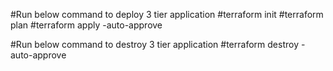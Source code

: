 #Run below command to deploy 3 tier application
#terraform init
#terraform plan
#terraform apply -auto-approve

#Run below command to destroy 3 tier application
#terraform destroy -auto-approve
